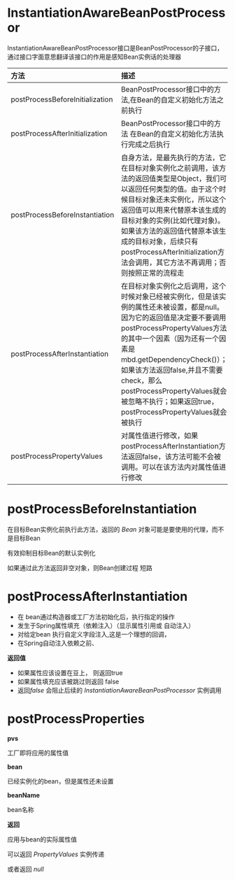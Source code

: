 # InstantiationAwareBeanPostProcessor

InstantiationAwareBeanPostProcessor接口是BeanPostProcessor的子接口，通过接口字面意思翻译该接口的作用是感知Bean实例话的处理器



| 方法                            | 描述                                                         |
| :------------------------------ | :----------------------------------------------------------- |
| postProcessBeforeInitialization | BeanPostProcessor接口中的方法,在Bean的自定义初始化方法之前执行 |
| postProcessAfterInitialization  | BeanPostProcessor接口中的方法 在Bean的自定义初始化方法执行完成之后执行 |
| postProcessBeforeInstantiation  | 自身方法，是最先执行的方法，它在目标对象实例化之前调用，该方法的返回值类型是Object，我们可以返回任何类型的值。由于这个时候目标对象还未实例化，所以这个返回值可以用来代替原本该生成的目标对象的实例(比如代理对象)。如果该方法的返回值代替原本该生成的目标对象，后续只有postProcessAfterInitialization方法会调用，其它方法不再调用；否则按照正常的流程走 |
| postProcessAfterInstantiation   | 在目标对象实例化之后调用，这个时候对象已经被实例化，但是该实例的属性还未被设置，都是null。因为它的返回值是决定要不要调用postProcessPropertyValues方法的其中一个因素（因为还有一个因素是mbd.getDependencyCheck()）；如果该方法返回false,并且不需要check，那么postProcessPropertyValues就会被忽略不执行；如果返回true，postProcessPropertyValues就会被执行 |
| postProcessPropertyValues       | 对属性值进行修改，如果postProcessAfterInstantiation方法返回false，该方法可能不会被调用。可以在该方法内对属性值进行修改 |



# postProcessBeforeInstantiation

在目标Bean实例化前执行此方法，返回的 *Bean* 对象可能是要使用的代理，而不是目标Bean

有效抑制目标Bean的默认实例化

如果通过此方法返回非空对象，则Bean创建过程 短路



# postProcessAfterInstantiation

* 在 bean通过构造器或工厂方法初始化后，执行指定的操作
* 发生于Spring属性填充（依赖注入）（显示属性引用或 自动注入）
* 对给定bean 执行自定义字段注入,这是一个理想的回调，
* 在Spring自动注入依赖之前、

**返回值**

* 如果属性应该设置在豆上， 则返回true
* 如果属性填充应该被跳过则返回 false
* 返回*false* 会阻止后续的 *InstantiationAwareBeanPostProcessor* 实例调用



# postProcessProperties

**pvs**

工厂即将应用的属性值

**bean**

已经实例化的bean，但是属性还未设置

**beanName** 

bean名称

**返回**

应用与bean的实际属性值

可以返回 *PropertyValues* 实例传递

或者返回 *null*



